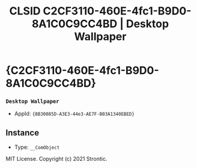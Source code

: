 ﻿---
title: "CLSID C2CF3110-460E-4fc1-B9D0-8A1C0C9CC4BD | Desktop Wallpaper"
excerpt: What is COM-Object CLSID C2CF3110-460E-4fc1-B9D0-8A1C0C9CC4BD?
---

# {C2CF3110-460E-4fc1-B9D0-8A1C0C9CC4BD}

### `Desktop Wallpaper`
* AppId: `{8B30085D-A3E3-44e3-AE7F-B03A1340EBED}`

## Instance

* Type: `__ComObject`

MIT License. Copyright (c) 2021 Strontic.


